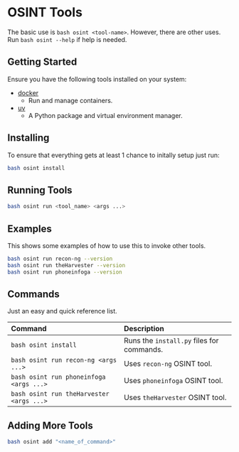 # OSINT Tools

The basic use is `bash osint <tool-name>`. However, there are other uses. Run `bash osint --help` if help is needed.

## Getting Started

Ensure you have the following tools installed on your system:

- [docker]()
  - Run and manage containers.
- [uv]()
  - A Python package and virtual environment manager.

## Installing

To ensure that everything gets at least 1 chance to initally setup just run:

```bash
bash osint install
```

## Running Tools

```bash
bash osint run <tool_name> <args ...>
```

## Examples

This shows some examples of how to use this to invoke other tools.

```bash
bash osint run recon-ng --version
bash osint run theHarvester --version
bash osint run phoneinfoga --version
```

## Commands

Just an easy and quick reference list.

| Command                                  | Description                               |
| :--------------------------------------- | :---------------------------------------- |
| `bash osint install`                     | Runs the `install.py` files for commands. |
| `bash osint run recon-ng <args ...>`     | Uses `recon-ng` OSINT tool.               |
| `bash osint run phoneinfoga <args ...>`  | Uses `phoneinfoga` OSINT tool.            |
| `bash osint run theHarvester <args ...>` | Uses `theHarvester` OSINT tool.           |

## Adding More Tools

```bash
bash osint add "<name_of_command>"
```
